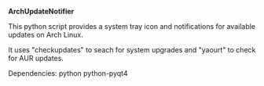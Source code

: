 **ArchUpdateNotifier**

This python script provides a system tray icon and notifications for available updates on Arch Linux.

It uses "checkupdates" to seach for system upgrades and "yaourt" to check for AUR updates.

Dependencies:
    python
    python-pyqt4
